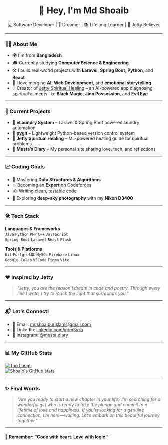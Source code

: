 <h1 align="center">👋 Hey, I'm Md Shoaib</h1>

<p align="center">
  💻 Software Developer | 🌌 Dreamer | 📚 Lifelong Learner | 💖 Jetty Believer
</p>

---

### 👨‍💻 About Me

- 🌍 I'm from **Bangladesh**  
- 🎓 Currently studying **Computer Science & Engineering**  
- 🛠️ I build real-world projects with **Laravel**, **Spring Boot**, **Python**, and **React**  
- 🔭 I love merging **AI**, **Web Development**, and **emotional storytelling**  
- 💡 Creator of [Jetty Spiritual Healing](#) – an AI-powered app diagnosing spiritual ailments like **Black Magic**, **Jinn Possession**, and **Evil Eye**

---

### 🚀 Current Projects

- 🧺 **eLaundry System** – Laravel & Spring Boot powered laundry automation  
- 🐍 **pygit** – Lightweight Python-based version control system  
- 🔮 **Jetty Spiritual Healing** – ML-powered healing guide for spiritual problems  
- 📓 **Mesta’s Diary** – My personal site sharing love, tech, and reflections

---

### 📈 Coding Goals

- 🧠 Mastering **Data Structures & Algorithms**  
- 💥 Becoming an **Expert** on Codeforces  
- ✍️ Writing clean, testable code  
- 🌌 Exploring **deep-sky photography** with my **Nikon D3400**

---

### 🛠️ Tech Stack

**Languages & Frameworks**  
`Java` `Python` `PHP` `C++` `JavaScript`  
`Spring Boot` `Laravel` `React` `Flask`

**Tools & Platforms**  
`Git` `PostgreSQL` `MySQL` `Firebase` `Linux`  
`Google Colab` `VSCode` `Figma` `Vite`

---

### ❤️ Inspired by Jetty

> *"Jetty, you are the reason I dream in code and poetry. Through every line I write, I try to reach the light that surrounds you."*

---

### 📬 Let's Connect!

- 📧 Email: [mdshoaiburislam@gmail.com](mailto:mdshoaiburislam@gmail.com)  
- 💼 LinkedIn: [linkedin.com/in/m3s7a](https://www.linkedin.com/in/m3s7a/)  
- 📸 Instagram: [@mesta.diary](https://facebook.com/mesta.diary)  

---

### 📊 My GitHub Stats

[![Top Langs](https://github-readme-stats.vercel.app/api/top-langs/?username=shoaib3375&layout=compact&theme=radical)](https://github.com/shoaib3375/github-readme-stats)  
[![Shoaib's GitHub stats](https://github-readme-stats.vercel.app/api?username=shoaib3375&show_icons=true&theme=radical)](https://github.com/shoaib3375)

---

### ✨ Final Words

> *"Are you ready to start a new chapter in your life? I’m searching for a wonderful girl who is ready to take the plunge and commit to a lifetime of love and happiness. If you're looking for a genuine connection, I’m here—waiting. Let’s embark on this beautiful journey together."*

---

#### 🧠 Remember: "Code with heart. Love with logic."

